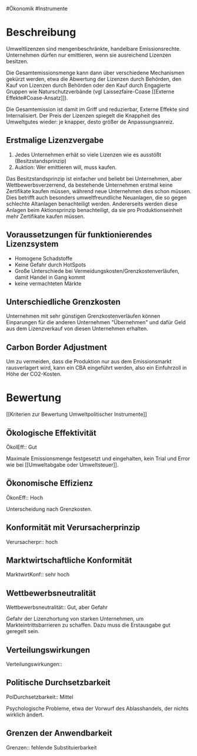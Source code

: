 #Ökonomik #Instrumente 

# Beschreibung

Umweltlizenzen sind mengenbeschränkte, handelbare Emissionsrechte. Unternehmen dürfen nur emittieren, wenn sie ausreichend Lizenzen besitzen.

Die Gesamtemissionsmenge kann dann über verschiedene Mechanismen gekürzt werden, etwa die Abwertung der Lizenzen durch Behörden, den Kauf von Lizenzen durch Behörden oder den Kauf durch Engagierte Gruppen wie Naturschutzverbände (vgl Laissezfaire-Coase [[Externe Effekte#Coase-Ansatz]]).

Die Gesamtemission ist damit im Griff und reduzierbar, Externe Effekte sind Internalisiert. Der Preis der Lizenzen spiegelt die Knappheit des Umweltgutes wieder: je knapper, desto größer de Anpassungsanreiz.

## Erstmalige Lizenzvergabe

1. Jedes Unternehmen erhät so viele Lizenzen wie es ausstößt (Besitzstandsprinzip)
2. Auktion: Wer emittieren will, muss kaufen.

Das Besitzstandsprinzip ist einfacher und beliebt bei Unternehmen, aber Wettbewerbsverzerrend, da bestehende Unternehmen erstmal keine Zertifikate kaufen müssen, während neue Unternehmen dies schon müssen. Dies betrifft auch besonders umweltfreundliche Neuanlagen, die so gegen schlechte Altanlagen benachteiligt werden. Andererseits werden diese Anlagen beim Aktionsprinzip benachteiligt, da sie pro Produktionseinheit mehr Zertifikate kaufen müssen.

## Voraussetzungen für funktionierendes Lizenzsystem

- Homogene Schadstoffe
- Keine Gefahr durch HotSpots
- Große Unterschiede bei Vermeidungskosten/Grenzkostenverläufen, damit Handel in Gang kommt
- keine vermachteten Märkte

## Unterschiedliche Grenzkosten

Unternehmen mit sehr günstigen Grenzkostenverläufen können Einparungen für die anderen Unternehmen "Übernehmen" und dafür Geld aus dem Lizenzverkauf von diesen Unternehmen erhalten.

## Carbon Border Adjustment

Um zu vermeiden, dass die Produktion nur aus dem Emissionsmarkt rausverlagert wird, kann ein CBA eingeführt werden, also ein Einfuhrzoll in Höhe der CO2-Kosten.

# Bewertung

[[Kriterien zur Bewertung Umweltpolitischer Instrumente]]

## Ökologische Effektivität

ÖkolEff:: Gut

Maximale Emissionsmenge festgesetzt und eingehalten, kein Trial und Error wie bei [[Umweltabgabe oder Umweltsteuer]].

## Ökonomische Effizienz

ÖkonEff:: Hoch

Unterscheidung nach Grenzkosten.

## Konformität mit Verursacherprinzip

Verursacherpr:: hoch

## Marktwirtschaftliche Konformität

MarktwirtKonf:: sehr hoch

## Wettbewerbsneutralität

Wettbewerbsneutralität:: Gut, aber Gefahr

Gefahr der Lizenzhortung von starken Unternehmen, um Markteintrittsbarrieren zu schaffen. Dazu muss die Erstausgabe gut geregelt sein.

## Verteilungswirkungen

Verteilungswirkungen::

## Politische Durchsetzbarkeit

PolDurchsetzbarkeit:: Mittel

Psychologische Probleme, etwa der Vorwurf des Ablasshandels, der nichts wirklich ändert.

## Grenzen der Anwendbarkeit

Grenzen:: fehlende Substituierbarkeit